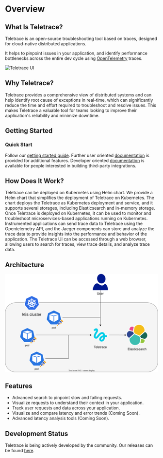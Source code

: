 # Overview

## What Is Teletrace?

Teletrace is an open-source troubleshooting tool based on traces, designed for cloud-native distributed applications.

It helps to pinpoint issues in your application, and identify performance bottlenecks across the entire dev cycle using [OpenTelemetry](https://opentelemetry.io/) traces.

![Teletrace UI](assets/demo.gif)

## Why Teletrace?

Teletrace provides a comprehensive view of distributed systems and can help identify root cause of exceptions in real-time,
which can significantly reduce the time and effort required to troubleshoot and resolve issues.
This makes Teletrace a valuable tool for teams looking to improve their application's reliability and minimize downtime.

## Getting Started

### Quick Start

Follow our [getting started guide](getting_started.md).
Further user oriented [documentation](user-guide/) is provided for additional features.
Developer oriented [documentation](developer-guide/) is available for people interested in building third-party integrations.

## How Does It Work?

Teletrace can be deployed on Kubernetes using Helm chart.
We provide a Helm chart that simplifies the deployment of Teletrace on Kubernetes.
The chart deploys the Teletrace as Kubernetes deployment and service, and it supports several storages, including Elasticsearch and in-memory storage.
Once Teletrace is deployed on Kubernetes, it can be used to monitor and troubleshoot microservices-based applications running on Kubernetes. Instrumented applications can send trace data to Teletrace using the Opentelemetry API, and the Jaeger components can store and analyze the trace data to provide insights into the performance and behavior of the application. The Teletrace UI can be accessed through a web browser, allowing users to search for traces, view trace details, and analyze trace data.

## Architecture

![Teletrace Architecture](assets/teletrace.drawio.svg)

## Features

- Advanced search to pinpoint slow and failing requests.
- Visualize requests to understand their context in your application.
- Track user requests and data across your application.
- Visualize and compare latency and error trends (Coming Soon).
- Advanced latency analysis tools (Coming Soon).

## Development Status

Teletrace is being actively developed by the community. Our releases can be found [here](https://github.com/epsagon/lupa/releases).

